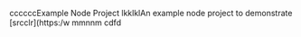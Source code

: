 ccccccExample Node Project
lkklklAn example node project to demonstrate [srcclr](https:/w
mmnnm
   cdfd

